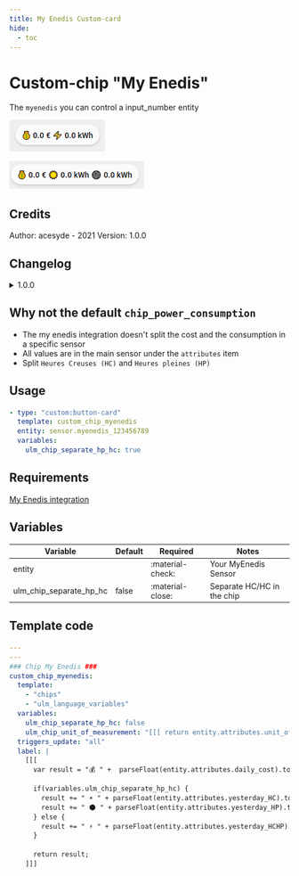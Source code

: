 ```yaml
---
title: My Enedis Custom-card
hide:
  - toc
---
```


<!-- markdownlint-disable MD046 -->

# Custom-chip "My Enedis"

The `myenedis` you can control a input_number entity

![ALL](../../assets/img/ulm_chips/chip_myenedis_all.png)

![HP / HC](../../assets/img/ulm_chips/chip_myenedis_hp_hc.png)

## Credits

Author: acesyde - 2021
Version: 1.0.0

## Changelog

<details>
<summary>1.0.0</summary>
Initial release
</details>

## Why not the default `chip_power_consumption`

- The my enedis integration doesn't split the cost and the consumption in a specific sensor
- All values are in the main sensor under the `attributes` item
- Split `Heures Creuses (HC)` and `Heures pleines (HP)`

## Usage

```yaml
- type: "custom:button-card"
  template: custom_chip_myenedis
  entity: sensor.myenedis_123456789
  variables:
    ulm_chip_separate_hp_hc: true
```

## Requirements

[My Enedis integration](https://github.com/saniho/apiEnedis)

## Variables

| Variable                | Default | Required         | Notes                      |
| ----------------------- | ------- | ---------------- | -------------------------- |
| entity                  |         | :material-check: | Your MyEnedis Sensor       |
| ulm_chip_separate_hp_hc | false   | :material-close: | Separate HC/HC in the chip |

## Template code

```yaml
---
---
### Chip My Enedis ###
custom_chip_myenedis:
  template:
    - "chips"
    - "ulm_language_variables"
  variables:
    ulm_chip_separate_hp_hc: false
    ulm_chip_unit_of_measurement: "[[[ return entity.attributes.unit_of_measurement ]]]"
  triggers_update: "all"
  label: |
    [[[
      var result = "💰 " +  parseFloat(entity.attributes.daily_cost).toFixed(1) + " €";

      if(variables.ulm_chip_separate_hp_hc) {
        result += " ☀️ " + parseFloat(entity.attributes.yesterday_HC).toFixed(1) + " " +  variables.ulm_chip_unit_of_measurement;
        result += " 🌑 " + parseFloat(entity.attributes.yesterday_HP).toFixed(1) + " " +  variables.ulm_chip_unit_of_measurement;
      } else {
        result += " ⚡ " + parseFloat(entity.attributes.yesterday_HCHP).toFixed(1) + " " +  variables.ulm_chip_unit_of_measurement;
      }

      return result;
    ]]]
```
